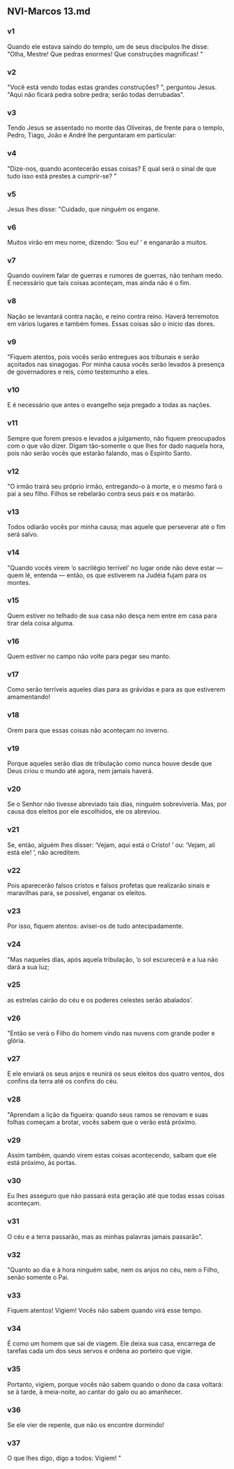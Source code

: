 ## NVI-Marcos 13.md
### v1
 Quando ele estava saindo do templo, um de seus discípulos lhe disse: "Olha, Mestre! Que pedras enormes! Que construções magníficas! "
### v2
 "Você está vendo todas estas grandes construções? ", perguntou Jesus. "Aqui não ficará pedra sobre pedra; serão todas derrubadas".
### v3
 Tendo Jesus se assentado no monte das Oliveiras, de frente para o templo, Pedro, Tiago, João e André lhe perguntaram em particular:
### v4
 "Dize-nos, quando acontecerão essas coisas? E qual será o sinal de que tudo isso está prestes a cumprir-se? "
### v5
 Jesus lhes disse: "Cuidado, que ninguém os engane.
### v6
 Muitos virão em meu nome, dizendo: ‘Sou eu! ’ e enganarão a muitos.
### v7
 Quando ouvirem falar de guerras e rumores de guerras, não tenham medo. É necessário que tais coisas aconteçam, mas ainda não é o fim.
### v8
 Nação se levantará contra nação, e reino contra reino. Haverá terremotos em vários lugares e também fomes. Essas coisas são o início das dores.
### v9
 "Fiquem atentos, pois vocês serão entregues aos tribunais e serão açoitados nas sinagogas. Por minha causa vocês serão levados à presença de governadores e reis, como testemunho a eles.
### v10
 E é necessário que antes o evangelho seja pregado a todas as nações.
### v11
 Sempre que forem presos e levados a julgamento, não fiquem preocupados com o que vão dizer. Digam tão-somente o que lhes for dado naquela hora, pois não serão vocês que estarão falando, mas o Espírito Santo.
### v12
 "O irmão trairá seu próprio irmão, entregando-o à morte, e o mesmo fará o pai a seu filho. Filhos se rebelarão contra seus pais e os matarão.
### v13
 Todos odiarão vocês por minha causa; mas aquele que perseverar até o fim será salvo.
### v14
 "Quando vocês virem ‘o sacrilégio terrível’ no lugar onde não deve estar — quem lê, entenda — então, os que estiverem na Judéia fujam para os montes.
### v15
 Quem estiver no telhado de sua casa não desça nem entre em casa para tirar dela coisa alguma.
### v16
 Quem estiver no campo não volte para pegar seu manto.
### v17
 Como serão terríveis aqueles dias para as grávidas e para as que estiverem amamentando!
### v18
 Orem para que essas coisas não aconteçam no inverno.
### v19
 Porque aqueles serão dias de tribulação como nunca houve desde que Deus criou o mundo até agora, nem jamais haverá.
### v20
 Se o Senhor não tivesse abreviado tais dias, ninguém sobreviveria. Mas, por causa dos eleitos por ele escolhidos, ele os abreviou.
### v21
 Se, então, alguém lhes disser: ‘Vejam, aqui está o Cristo! ’ ou: ‘Vejam, ali está ele! ’, não acreditem.
### v22
 Pois aparecerão falsos cristos e falsos profetas que realizarão sinais e maravilhas para, se possível, enganar os eleitos.
### v23
 Por isso, fiquem atentos: avisei-os de tudo antecipadamente.
### v24
 "Mas naqueles dias, após aquela tribulação, ‘o sol escurecerá e a lua não dará a sua luz;
### v25
 as estrelas cairão do céu e os poderes celestes serão abalados’.
### v26
 "Então se verá o Filho do homem vindo nas nuvens com grande poder e glória.
### v27
 E ele enviará os seus anjos e reunirá os seus eleitos dos quatro ventos, dos confins da terra até os confins do céu.
### v28
 "Aprendam a lição da figueira: quando seus ramos se renovam e suas folhas começam a brotar, vocês sabem que o verão está próximo.
### v29
 Assim também, quando virem estas coisas acontecendo, saibam que ele está próximo, às portas.
### v30
 Eu lhes asseguro que não passará esta geração até que todas essas coisas aconteçam.
### v31
 O céu e a terra passarão, mas as minhas palavras jamais passarão".
### v32
 "Quanto ao dia e à hora ninguém sabe, nem os anjos no céu, nem o Filho, senão somente o Pai.
### v33
 Fiquem atentos! Vigiem! Vocês não sabem quando virá esse tempo.
### v34
 É como um homem que sai de viagem. Ele deixa sua casa, encarrega de tarefas cada um dos seus servos e ordena ao porteiro que vigie.
### v35
 Portanto, vigiem, porque vocês não sabem quando o dono da casa voltará: se à tarde, à meia-noite, ao cantar do galo ou ao amanhecer.
### v36
 Se ele vier de repente, que não os encontre dormindo!
### v37
 O que lhes digo, digo a todos: Vigiem! "
